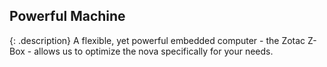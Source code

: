 <h2>Powerful Machine</h2>

{: .description}
A flexible, yet powerful embedded computer - the Zotac Z-Box - allows us to optimize the nova specifically for your needs.
